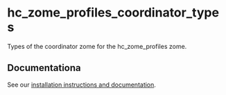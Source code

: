 # hc_zome_profiles_coordinator_types

Types of the coordinator zome for the hc_zome_profiles zome.

## Documentationa

See our [installation instructions and documentation](https://holochain-open-dev.github.io/profiles).
